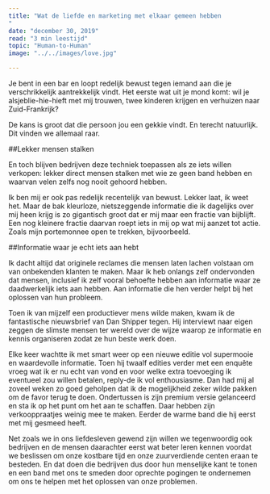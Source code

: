 ```yaml
---
title: "Wat de liefde en marketing met elkaar gemeen hebben
"
date: "december 30, 2019"
read: "3 min leestijd"
topic: "Human-to-Human"
image: "../../images/love.jpg"

---
```

Je bent in een bar en loopt redelijk bewust tegen iemand aan die je verschrikkelijk aantrekkelijk vindt. Het eerste wat uit je mond komt:  wil je alsjeblie-hie-hieft met mij trouwen, twee kinderen krijgen en verhuizen naar Zuid-Frankrijk?

De kans is groot dat die persoon jou een gekkie vindt. En terecht natuurlijk. Dit vinden we allemaal raar.

##Lekker mensen stalken

En toch blijven bedrijven deze techniek toepassen als ze iets willen verkopen: lekker direct mensen stalken met wie ze geen band hebben en waarvan velen zelfs nog nooit gehoord hebben.

Ik ben mij er ook pas redelijk recentelijk van bewust. Lekker laat, ik weet het. Maar de bak kleurloze, nietszeggende informatie die ik dagelijks over mij heen krijg is zo gigantisch groot dat er mij maar een fractie van bijblijft. Een nog kleinere fractie daarvan roept iets in mij op wat mij aanzet tot actie. Zoals mijn portemonnee open te trekken, bijvoorbeeld.

##Informatie waar je echt iets aan hebt

Ik dacht altijd dat originele reclames die mensen laten lachen volstaan om van onbekenden klanten te maken. Maar ik heb onlangs zelf ondervonden dat mensen, inclusief ik zelf vooral behoefte hebben aan informatie waar ze daadwerkelijk iets aan hebben. Aan informatie die hen verder helpt bij het oplossen van hun probleem.

Toen ik van mijzelf een productiever mens wilde maken, kwam ik de fantastische nieuwsbrief van Dan Shipper tegen. Hij interviewt naar eigen zeggen de slimste mensen ter wereld over de wijze waarop ze informatie en kennis organiseren zodat ze hun beste werk doen.

Elke keer wachtte ik met smart weer op een nieuwe editie vol supermooie en waardevolle informatie. Toen hij twaalf edities verder met een enquête vroeg wat ik er nu echt van vond en voor welke extra toevoeging ik eventueel zou willen betalen, reply-de ik vol enthousiasme. Dan had mij al zoveel weken zo goed geholpen dat ik de mogelijkheid zeker wilde pakken om de favor terug te doen. Ondertussen is zijn premium versie gelanceerd en sta ik op het punt om het aan te schaffen. Daar hebben zijn verkooppraatjes weinig mee te maken. Eerder de warme band die hij eerst met mij gesmeed heeft.

Net zoals we in ons liefdesleven gewend zijn willen we tegenwoordig ook bedrijven en de mensen daarachter eerst wat beter leren kennen voordat we beslissen om onze kostbare tijd en onze zuurverdiende centen eraan te besteden. En dat doen die bedrijven dus door hun menselijke kant te tonen en een band met ons te smeden door oprechte pogingen te ondernemen om ons te helpen met het oplossen van onze problemen.
